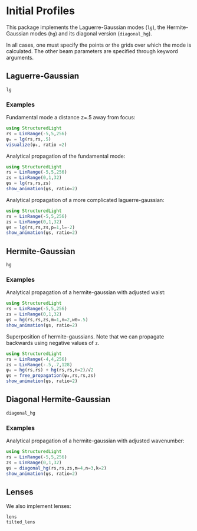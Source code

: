 # Initial Profiles

This package implements the Laguerre-Gaussian modes (`lg`), the Hermite-Gaussian modes (`hg`) and its diagonal version (`diagonal_hg`).

In all cases, one must specify the points or the grids over which the mode is calculated. The other beam parameters are specified through keyword arguments.

## Laguerre-Gaussian

```@docs
lg
```

### Examples

Fundamental mode a distance z=.5 away from focus:
```julia
using StructuredLight
rs = LinRange(-5,5,256)
ψ₀ = lg(rs,rs,.5)
visualize(ψ₀, ratio =2)
```

Analytical propagation of the fundamental mode:
```julia
using StructuredLight
rs = LinRange(-5,5,256) 
zs = LinRange(0,1,32)
ψs = lg(rs,rs,zs) 
show_animation(ψs, ratio=2)
```

Analytical propagation of a more complicated laguerre-gaussian:
```julia
using StructuredLight
rs = LinRange(-5,5,256) 
zs = LinRange(0,1,32)
ψs = lg(rs,rs,zs,p=1,l=-2)
show_animation(ψs, ratio=2)
```

## Hermite-Gaussian


```@docs
hg
```

### Examples

Analytical propagation of a hermite-gaussian with adjusted waist:
```julia
using StructuredLight
rs = LinRange(-5,5,256) 
zs = LinRange(0,1,32)
ψs = hg(rs,rs,zs,m=1,n=2,w0=.5)
show_animation(ψs, ratio=2)
```

Superposition of hermite-gaussians. Note that we can propagate backwards using negative values of `z`.
```julia
using StructuredLight
rs = LinRange(-4,4,256) 
zs = LinRange(-.5,.7,128)
ψ₀ = hg(rs,rs) + hg(rs,rs,n=2)/√2
ψs = free_propagation(ψ₀,rs,rs,zs)
show_animation(ψs, ratio=2)
```

## Diagonal Hermite-Gaussian

```@docs
diagonal_hg
```

### Examples

Analytical propagation of a hermite-gaussian with adjusted wavenumber:
```julia
using StructuredLight
rs = LinRange(-5,5,256) 
zs = LinRange(0,1,32)
ψs = diagonal_hg(rs,rs,zs,m=4,n=3,k=2)
show_animation(ψs, ratio=2)
```

## Lenses

We also implement lenses:

```@docs
lens
tilted_lens
```
